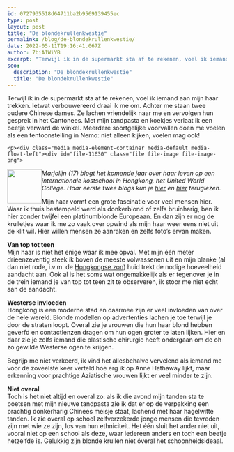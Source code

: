 ```yaml
---
id: 0727935518d64711ba2b9569139455ec
type: post
layout: post
title: "De blondekrullenkwestie"
permalink: /blog/de-blondekrullenkwestie/
date: 2022-05-11T19:16:41.067Z
author: 7biA1WiYB
excerpt: "Terwijl ik in de supermarkt sta af te rekenen, voel ik iemand aan mijn haar trekken. Ietwat verbouwereerd draai ik me om. Achter me staan twee oudere Chinese dames. Ze lachen vriendelijk naar me en vervolgen hun gesprek in het Cantonees. Met mijn tandpasta en koekjes verlaat ik een beetje verward de winkel. Meerdere soortgelijke voorvallen doen me voelen als een tentoonstelling in Nemo: niet alleen kijken, voelen mag ook!  "
seo:
  description: "De blondekrullenkwestie"
  title: "De blondekrullenkwestie"
---
```

Terwijl ik in de supermarkt sta af te rekenen, voel ik iemand aan mijn haar trekken. Ietwat verbouwereerd draai ik me om. Achter me staan twee oudere Chinese dames. Ze lachen vriendelijk naar me en vervolgen hun gesprek in het Cantonees. Met mijn tandpasta en koekjes verlaat ik een beetje verward de winkel. Meerdere soortgelijke voorvallen doen me voelen als een tentoonstelling in Nemo: niet alleen kijken, voelen mag ook!  

    <p><div class="media media-element-container media-default media-float-left"><div id="file-11630" class="file file-image file-image-png">

        
  
  <div class="content">
    <img height="78" width="79" style="float: left;" class="media-element file-default" src="https://7dagen.netlify.app/sites/default/files/Highschool%20Hong%20Kong2.png" alt="">  </div>

  
</div>
</div><em>Marjolijn (17) blogt het komende jaar over haar leven op een internationale kostschool in Hongkong, het United World College. Haar eerste twee blogs kun je <a href="https://7dagen.netlify.app/node/5593">hier</a> en <a href="https://7dagen.netlify.app/blog/bami-struggles-hongkong">hier</a> teruglezen.</em>
<p>Mijn haar vormt een grote fascinatie voor veel mensen hier. Waar ik thuis bestempeld werd als donkerblond of zelfs bruinharig, ben ik hier zonder twijfel een platinumblonde Europeaan. En dan zijn er nog de krulletjes waar ik me zo vaak over opwind als mijn haar weer eens niet uit de klit wil. Hier willen mensen ze aanraken en zelfs foto’s ervan maken.</p>
<p><strong>Van top tot teen</strong><br>Mijn haar is niet het enige waar ik mee opval. Met mijn één meter drieenzeventig steek ik boven de meeste volwassenen uit en mijn blanke (al dan niet rode, i.v.m. de <a href="https://7dagen.netlify.app/node/5593">Hongkongse zon</a>) huid trekt de nodige hoeveelheid aandacht aan. Ook al is het soms wat ongemakkelijk als er tegenover je in de trein iemand je van top tot teen zit te observeren, ik stoor me niet echt aan de aandacht.</p>
<p><strong>Westerse invloeden</strong><br>Hongkong is een moderne stad en daarmee zijn er veel invloeden van over de hele wereld. Blonde modellen op advertenties lachen je toe terwijl je door de straten loopt. Overal zie je vrouwen die hun haar blond hebben geverfd en contactlenzen dragen om hun ogen groter te laten lijken. Hier en daar zie je zelfs iemand die plastische chirurgie heeft ondergaan om de oh zo gewilde Westerse ogen te krijgen.</p>
<p>Begrijp me niet verkeerd, ik vind het allesbehalve vervelend als iemand me voor de zoveelste keer verteld hoe erg ik op Anne Hathaway lijkt, maar erkenning voor prachtige Aziatische vrouwen lijkt er veel minder te zijn.</p>
<p><strong>Niet overal</strong><br>Toch is het niet altijd en overal zo: als ik die avond mijn tanden sta te poetsen met mijn nieuwe tandpasta zie ik dat er op de verpakking een prachtig donkerharig Chinees meisje staat, lachend met haar hagelwitte tanden. Ik zie overal op school zelfverzekerde jonge mensen die tevreden zijn met wie ze zijn, los van hun ethniciteit. Het één sluit het ander niet uit, vooral niet op een school als deze, waar iedereen anders en toch een beetje hetzelfde is. Gelukkig zijn blonde krullen niet óveral het schoonheidsideaal.</p>  

